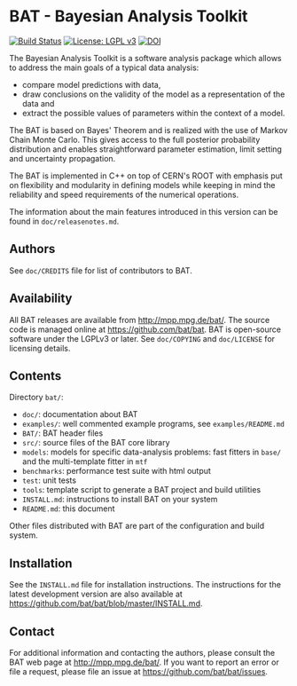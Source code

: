 BAT - Bayesian Analysis Toolkit
===============================

[![Build Status](https://travis-ci.org/bat/bat.svg?branch=master)](https://travis-ci.org/bat/bat)
[![License: LGPL v3](https://img.shields.io/badge/License-LGPL%20v3-blue.svg)](https://www.gnu.org/licenses/lgpl-3.0)
[![DOI](https://zenodo.org/badge/DOI/10.5281/zenodo.1203195.svg)](https://doi.org/10.5281/zenodo.1203195)

The Bayesian Analysis Toolkit is a software analysis package which allows
to address the main goals of a typical data analysis:

 - compare model predictions with data,
 - draw conclusions on the validity of the model as a representation
   of the data and
 - extract the possible values of parameters within the context of
   a model.

The BAT is based on Bayes' Theorem and is realized with the use of Markov
Chain Monte Carlo. This gives access to the full posterior probability
distribution and enables straightforward parameter estimation, limit
setting and uncertainty propagation.

The BAT is implemented in C++ on top of CERN's ROOT with emphasis put
on flexibility and modularity in defining models while keeping in mind
the reliability and speed requirements of the numerical operations.

The information about the main features introduced in this version
can be found in `doc/releasenotes.md`.

Authors
--------

See `doc/CREDITS` file for list of contributors to BAT.

Availability
-------------

All BAT releases are available from http://mpp.mpg.de/bat/.  The
source code is managed online at https://github.com/bat/bat.  BAT is
open-source software under the LGPLv3 or later.  See `doc/COPYING` and
`doc/LICENSE` for licensing details.

Contents
---------

Directory `bat/`:

* `doc/`: documentation about BAT
* `examples/`: well commented example programs, see `examples/README.md`
* `BAT/`: BAT header files
* `src/`: source files of the BAT core library
* `models`: models for specific data-analysis problems: fast fitters
  in `base/` and the multi-template fitter in `mtf`
* `benchmarks`: performance test suite with html output
* `test`: unit tests
* `tools`: template script to generate a BAT project and build utilities
* `INSTALL.md`: instructions to install BAT on your system
* `README.md`: this document

Other files distributed with BAT are part of the configuration and
build system.

Installation
-------------

See the `INSTALL.md` file for installation instructions. The
instructions for the latest development version are also available
at https://github.com/bat/bat/blob/master/INSTALL.md.


Contact
-------------

For additional information and contacting the authors, please consult
the BAT web page at http://mpp.mpg.de/bat/. If you want to report an
error or file a request, please file an issue at
https://github.com/bat/bat/issues.
